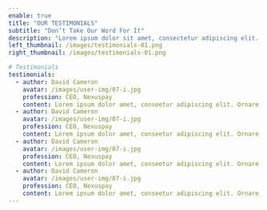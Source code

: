 ```yaml
---
enable: true
title: "OUR TESTIMONIALS"
subtitle: "Don’t Take Our Word For It"
description: "Lorem ipsum dolor sit amet, consectetur adipiscing elit. Morbi egestas </br> Werat viverra id et aliquet. vulputate egestas sollicitudin."
left_thumbnail: /images/testimonials-01.png
right_thumbnail: /images/testimonials-01.png

# Testimonials
testimonials:
  - author: David Cameron
    avatar: /images/user-img/07-i.jpg
    profession: CEO, Nexuspay
    content: Lorem ipsum dolor amet, conseetur adipiscing elit. Ornare quam porta arcu congue felis volutpat. Vitae lectudbfs pellentesque vitae dolor
  - author: David Cameron
    avatar: /images/user-img/07-i.jpg
    profession: CEO, Nexuspay
    content: Lorem ipsum dolor amet, conseetur adipiscing elit. Ornare quam porta arcu congue felis volutpat. Vitae lectudbfs pellentesque vitae dolor
  - author: David Cameron
    avatar: /images/user-img/07-i.jpg
    profession: CEO, Nexuspay
    content: Lorem ipsum dolor amet, conseetur adipiscing elit. Ornare quam porta arcu congue felis volutpat. Vitae lectudbfs pellentesque vitae dolor
  - author: David Cameron
    avatar: /images/user-img/07-i.jpg
    profession: CEO, Nexuspay
    content: Lorem ipsum dolor amet, conseetur adipiscing elit. Ornare quam porta arcu congue felis volutpat. Vitae lectudbfs pellentesque vitae dolor
---
```

